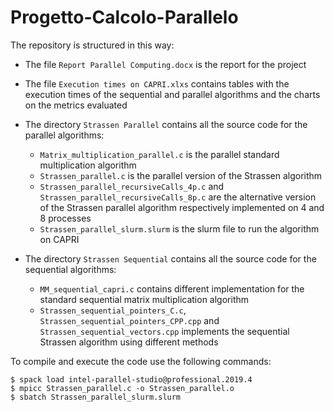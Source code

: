 # Progetto-Calcolo-Parallelo

The repository is structured in this way:

- The file `Report Parallel Computing.docx` is the report for the project
- The file `Execution times on CAPRI.xlxs` contains tables with the execution times of the sequential 
   and parallel algorithms and the charts on the metrics evaluated

- The directory `Strassen Parallel` contains all the source code for the parallel algorithms:
	- `Matrix_multiplication_parallel.c` is the parallel standard multiplication algorithm
	- `Strassen_parallel.c` is the parallel version of the Strassen algorithm
	- `Strassen_parallel_recursiveCalls_4p.c` and `Strassen_parallel_recursiveCalls_8p.c` are the alternative
		version of the Strassen parallel algorithm respectively implemented on 4 and 8 processes
	- `Strassen_parallel_slurm.slurm` is the slurm file to run the algorithm on CAPRI

- The directory `Strassen Sequential` contains all the source code for the sequential algorithms:
	- `MM_sequential_capri.c` contains different implementation for the standard sequential matrix multiplication algorithm
	- `Strassen_sequential_pointers_C.c`, `Strassen_sequential_pointers_CPP.cpp` and `Strassen_sequential_vectors.cpp`
		implements the sequential Strassen algorithm using different methods
	
To compile and execute the code use the following commands:	
```
$ spack load intel-parallel-studio@professional.2019.4 
$ mpicc Strassen_parallel.c -o Strassen_parallel.o
$ sbatch Strassen_parallel_slurm.slurm
```

